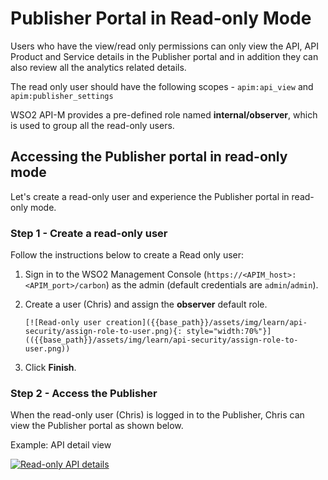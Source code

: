 # Publisher Portal in Read-only Mode

Users who have the view/read only permissions can only view the API, API Product and Service details in the Publisher portal and in addition they can also review all the analytics related details.

The read only user should have the following scopes - `apim:api_view` and `apim:publisher_settings`

WSO2 API-M provides a pre-defined role named **internal/observer**, which is used to group all the read-only users.

## Accessing the Publisher portal in read-only mode 

Let's create a read-only user and experience the Publisher portal in read-only mode.

### Step 1 - Create a read-only user

Follow the instructions below to create a Read only user:

1. Sign in to the WSO2 Management Console (`https://<APIM_host>:<APIM_port>/carbon`) as the admin (default credentials are `admin`/`admin`).

2. Create a user (Chris) and assign the **observer** default role.

       [![Read-only user creation]({{base_path}}/assets/img/learn/api-security/assign-role-to-user.png){: style="width:70%"}](({{base_path}}/assets/img/learn/api-security/assign-role-to-user.png))

3. Click **Finish**.

### Step 2 - Access the Publisher

When the read-only user (Chris) is logged in to the Publisher, Chris can view the Publisher portal as shown below.

Example: API detail view

[![Read-only API details]({{base_path}}/assets/img/learn/api-security/read-only-api-details.png)]({{base_path}}/assets/img/learn/api-security/read-only-api-details.png)
